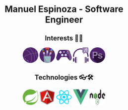 
<h1 align="center">
Manuel Espinoza - Software Engineer 
</h1>

<h2 align="center">
Interests 🤠👾
</h2>

<!-- ![](resources/interests/basketball-ball.svg | width=100) -->
<p align="center">
  <img src="resources/interests/basketball-ball.svg" width="50" height="50" />
  <img src="resources/interests/brush.svg" width="50" height="50" />
  <img src="resources/interests/gamepad.svg" width="50" height="50" />
  <img src="resources/interests/headphones.svg" width="50" height="50" />
  <img src="resources/interests/photoshop.svg" width="50" height="50" />
</p>

<h2 align="center">
Technologies 👓🛠
</h2>

<p align="center">
  <img src="resources/technologies/spring-boot.svg" width="50" height="50" />
  <img src="resources/technologies/angular.svg" width="50" height="50" />
  <img src="resources/technologies/react.svg" width="50" height="50" />
  <img src="resources/technologies/vue-js.svg" width="50" height="50" />
  <img src="resources/technologies/node-js.svg" width="50" height="50" />
</p>
